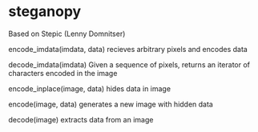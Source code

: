 # steganopy

Based on Stepic (Lenny Domnitser)

encode_imdata(imdata, data)
	recieves arbitrary pixels and encodes data
	
	
decode_imdata(imdata)
	Given a sequence of pixels, returns an iterator of characters
    encoded in the image
    
    
encode_inplace(image, data)
	hides data in image
	
	
encode(image, data)
	generates a new image with hidden data
	
	
decode(image)
	extracts data from an image
